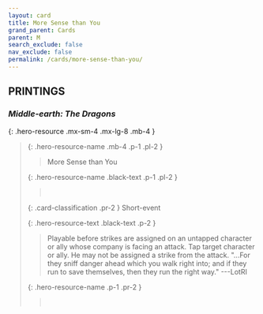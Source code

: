 ```yaml
---
layout: card
title: More Sense than You
grand_parent: Cards
parent: M
search_exclude: false
nav_exclude: false
permalink: /cards/more-sense-than-you/
---
```


## PRINTINGS


### _Middle-earth: The Dragons_

{: .hero-resource .mx-sm-4 .mx-lg-8 .mb-4 }
> {: .hero-resource-name .mb-4 .p-1 .pl-2 }
> > <div class="card-mp"></div>
> > <div class="card-name">More Sense than You</div>
>
> {: .hero-resource-name .black-text .p-1 .pl-2 }
> > &nbsp;
>
> {: .card-classification .pr-2 }
> Short-event
>
> {: .hero-resource-text .black-text .p-2 }
> > Playable before strikes are assigned on an untapped character or ally whose company is facing an attack. Tap target character or ally. He may not be assigned a strike from the attack.   "...For they sniff danger ahead which you walk right into; and if they run to save themselves, then they run the right way."  ---LotRI 
> 
> {: .hero-resource-name .p-1 .pr-2 }
> > <div class="card-shield"></div>
> > <div class="card-corruption">&nbsp;</div>
